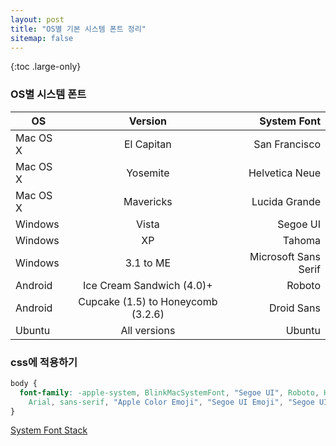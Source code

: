 ```yaml
---
layout: post
title: "OS별 기본 시스템 폰트 정리"
sitemap: false
---
```


{:toc .large-only}

### OS별 시스템 폰트

| OS       |              Version               |          System Font |
| -------- | :--------------------------------: | -------------------: |
| Mac OS X |             El Capitan             |        San Francisco |
| Mac OS X |              Yosemite              |       Helvetica Neue |
| Mac OS X |             Mavericks              |        Lucida Grande |
| Windows  |               Vista                |             Segoe UI |
| Windows  |                 XP                 |               Tahoma |
| Windows  |             3.1 to ME              | Microsoft Sans Serif |
| Android  |     Ice Cream Sandwich (4.0)+      |               Roboto |
| Android  | Cupcake (1.5) to Honeycomb (3.2.6) |           Droid Sans |
| Ubuntu   |            All versions            |               Ubuntu |

### css에 적용하기

```css
body {
  font-family: -apple-system, BlinkMacSystemFont, "Segoe UI", Roboto, Helvetica,
    Arial, sans-serif, "Apple Color Emoji", "Segoe UI Emoji", "Segoe UI Symbol";
}
```

[System Font Stack](https://css-tricks.com/snippets/css/system-font-stack/)
